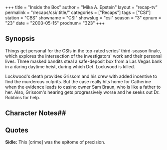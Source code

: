 +++
title = "Inside the Box"
author = "Mika A. Epstein"
layout = "recap-tv"
permalink = "/recaps/csi/:title/"
categories = ["Recaps"]
tags = ["CSI"]
station = "CBS"
showname = "CSI"
showslug = "csi"
season = "3"
epnum = "23"
date = "2003-05-15"
prodnum= "323"
+++

## Synopsis

Things get personal for the CSIs in the top-rated series' third-season finale, which explores the intersection of the investigators' work and their personal lives. Three masked bandits steal a safe-deposit box from a Las Vegas bank in a daring daytime heist, during which Det. Lockwood is killed.

Lockwood's death provides Grissom and his crew with added incentive to find the murderous culprits. But the case really hits home for Catherine when the evidence leads to casino owner Sam Braun, who is like a father to her. Also, Grissom's hearing gets progressively worse and he seeks out Dr. Robbins for help.

## Character Notes## 

## Quotes

**Sidle:** This [crime] was the epitome of precision.


